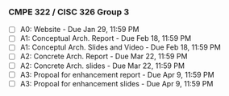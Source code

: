 ### CMPE 322 / CISC 326 Group 3
- [ ] A0: Website - Due Jan 29, 11:59 PM
- [ ] A1: Conceptual Arch. Report - Due Feb 18, 11:59 PM
- [ ] A1: Conceptul Arch. Slides and Video - Due Feb 18, 11:59 PM
- [ ] A2: Concrete Arch. Report - Due Mar 22, 11:59 PM
- [ ] A2: Concrete Arch. slides - Due Mar 22, 11:59 PM
- [ ] A3: Propoal for enhancement report - Due Apr 9, 11:59 PM
- [ ] A3: Propoal for enhancement slides - Due Apr 9, 11:59 PM
